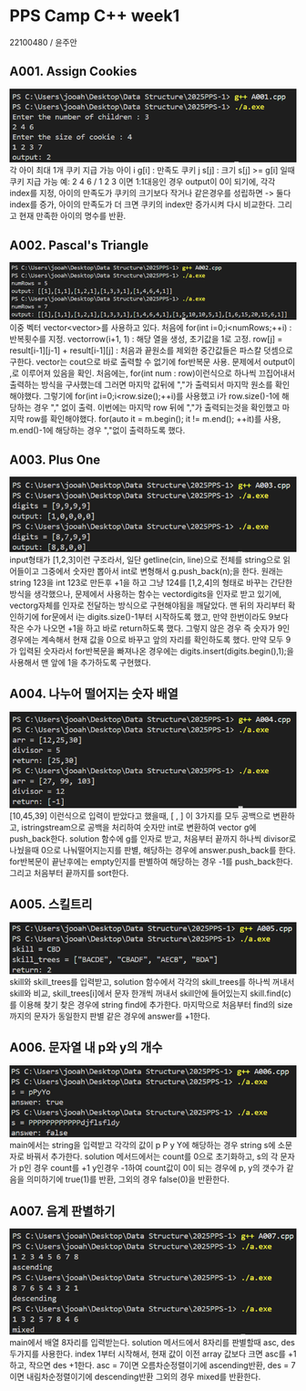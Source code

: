 # PPS Camp C++ week1
22100480 / 윤주안

## A001. Assign Cookies
![A001](./captures/A001.png)
각 아이 최대 1개 쿠키 지급 가능
아이 i g[i] : 만족도
쿠키 j s[j] : 크기
s[j] >= g[i] 일때 쿠키 지급 가능
예: 2 4 6 / 1 2 3 이면 1:1대응인 경우 output이 0이 되기에, 
각각 index를 지정, 아이의 만족도가 쿠키의 크기보다 작거나 같은경우를 성립하면 -> 둘다 index를 증가,
아이의 만족도가 더 크면 쿠키의 index만 증가시켜 다시 비교한다. 그리고 현재 만족한 아이의 명수를 반환. 

## A002. Pascal's Triangle
![A002](./captures/A002.png)
이중 벡터 vector<vector<int>>를 사용하고 있다. 
처음에 for(int i=0;i<numRows;++i) : 반복횟수를 지정.
vector<int>row(i+1, 1) : 해당 열을 생성, 초기값을 1로 고정.
row[j] = result[i-1][j-1] + result[i-1][j] : 처음과 끝원소를 제외한 중간값들은 파스칼 덧셈으로 구한다.
vector는 cout으로 바로 출력할 수 없기에 for반복문 사용.
문제에서 output이 ,로 이루어져 있음을 확인. 
처음에는, for(int num : row)이런식으로 하나씩 끄집어내서 출력하는 방식을 구사했는데 그러면 마지막 값뒤에 ","가 출력되서 마지막 원소를 확인해야했다. 
그렇기에 for(int i=0;i<row.size();++i)를 사용했고 i가 row.size()-1에 해당하는 경우 "," 없이 출력.
이번에는 마지막 row 뒤에 ","가 출력되는것을 확인했고 마지막 row를 확인해야했다.
for(auto it = m.begin(); it != m.end(); ++it)를 사용, m.end()-1에 해당하는 경우 ","없이 출력하도록 했다.

## A003. Plus One
![A003](./captures/A003.png)
input형태가 [1,2,3]이런 구조라서, 일단 getline(cin, line)으로 전체를 string으로 읽어들이고 
그중에서 숫자만 뽑아서 int로 변형해서 g.push_back(n);을 한다. 
원래는 string 123을 int 123로 만든후 +1을 하고 그냥 124를 [1,2,4]의 형태로 바꾸는 간단한 방식을 생각했으나,
문제에서 사용하는 함수는 vector<int>digits을 인자로 받고 있기에, vector<int>g자체를 인자로 전달하는 방식으로 구현해야됨을 깨달았다. 
맨 뒤의 자리부터 확인하기에 for문에서 i는 digits.size()-1부터 시작하도록 했고, 
만약 한번이라도 9보다 작은 수가 나오면 +1을 하고 바로 return하도록 했다. 그렇지 않은 경우 즉 숫자가 9인경우에는 
계속해서 현재 값을 0으로 바꾸고 앞의 자리를 확인하도록 했다. 만약 모두 9가 입력된 숫자라서 for반복문을 
빠져나온 경우에는 digits.insert(digits.begin(),1);을 사용해서 맨 앞에 1을 추가하도록 구현했다.  

## A004. 나누어 떨어지는 숫자 배열
![A004](./captures/A004.png)
[10,45,39] 이런식으로 입력이 받았다고 했을때, [ , ] 이 3가지를 모두 공백으로 변환하고,
istringstream으로 공백을 처리하여 숫자만 int로 변환하여 vector <int> g에 push_back한다.
solution 함수에 g를 인자로 받고, 처음부터 끝까지 하나씩 divisor로 나눴을때 0으로 나눠떨어지는지를 판별, 
해당하는 경우에 answer.push_back를 한다. for반복문이 끝난후에는 empty인지를 판별하여 해당하는 경우 -1를 push_back한다. 
그리고 처음부터 끝까지를 sort한다. 

## A005. 스킬트리 
![A005](./captures/A005.png)
skill와 skill_trees를 입력받고, 
solution 함수에서 각각의 skill_trees를 하나씩 꺼내서 skill와 비교,
skill_trees[i]에서 문자 한개씩 꺼내서 skill안에 들어있는지 skill.find(c)를 이용해 찾기 
찾은 경우에 string find에 추가한다. 
마지막으로 처음부터 find의 size까지의 문자가 동일한지 판별
같은 경우에 answer를 +1한다. 

## A006. 문자열 내 p와 y의 개수
![A006](./captures/A006.png)
main에서는 string을 입력받고 각각의 값이 p P y Y에 해당하는 경우
string s에 소문자로 바꿔서 추가한다. 
solution 메서드에서는 count를 0으로 초기화하고, 
s의 각 문자가 p인 경우 count를 +1 y인경우 -1하여 
count값이 0이 되는 경우에 p, y의 갯수가 같음을 의미하기에 
true(1)를 반환, 그외의 경우 false(0)을 반환한다. 

## A007. 음계 판별하기
![A007](./captures/A007.png)
main에서 배열 8자리를 입력받는다. 
solution 메서드에서 8자리를 판별할때 asc, des 두가지를 사용한다.
index 1부터 시작해서, 현재 값이 이전 array 값보다 크면 asc를 +1하고, 작으면 des +1한다.
asc = 7이면 오름차순정렬이기에 ascending반환, des = 7이면 내림차순정렬이기에 descending반환
그외의 경우 mixed를 반환한다. 